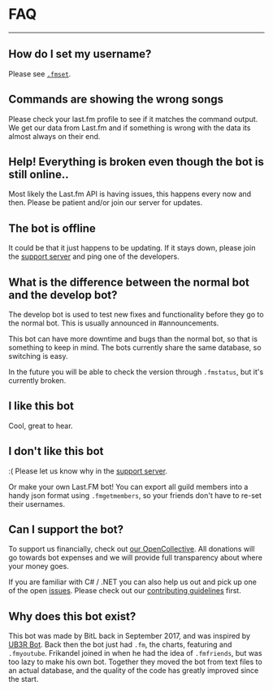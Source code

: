 # FAQ

---

## How do I set my username?

Please see [`.fmset`](/commands/#setting-your-lastfm-username).

## Commands are showing the wrong songs

Please check your last.fm profile to see if it matches the command output. We get our data from Last.fm and if something is wrong with the data its almost always on their end.

## Help! Everything is broken even though the bot is still online..

Most likely the Last.fm API is having issues, this happens every now and then. Please be patient and/or join our server for updates.

## The bot is offline

It could be that it just happens to be updating. If it stays down, please join the [support server](https://discord.gg/5SZRGnJ) and ping one of the developers.

## What is the difference between the normal bot and the develop bot?

The develop bot is used to test new fixes and functionality before they go to the normal bot. This is usually announced in #announcements.

This bot can have more downtime and bugs than the normal bot, so that is something to keep in mind. The bots currently share the same database, so switching is easy.

In the future you will be able to check the version through `.fmstatus`, but it's currently broken.

## I like this bot

Cool, great to hear.

## I don't like this bot

:( Please let us know why in the [support server](https://discord.gg/5SZRGnJ).

Or make your own Last.FM bot! You can export all guild members into a handy json format using `.fmgetmembers`, so your friends don't have to re-set their usernames.

## Can I support the bot?

To support us financially, check out [our OpenCollective](https://opencollective.com/fmbot). All donations will go towards bot expenses and we will provide full transparency about where your money goes.

If you are familiar with C# / .NET you can also help us out and pick up one of the open [issues](https://github.com/fmbot-discord/fmbot/issues). Please check out our [contributing guidelines](https://github.com/fmbot-discord/fmbot/blob/main/CONTRIBUTING.md) first.

## Why does this bot exist?

This bot was made by BitL back in September 2017, and was inspired by [UB3R Bot](https://ub3r-b0t.com/). Back then the bot just had `.fm`, the charts, featuring and `.fmyoutube`. Frikandel joined in when he had the idea of `.fmfriends`, but was too lazy to make his own bot. Together they moved the bot from text files to an actual database, and the quality of the code has greatly improved since the start.